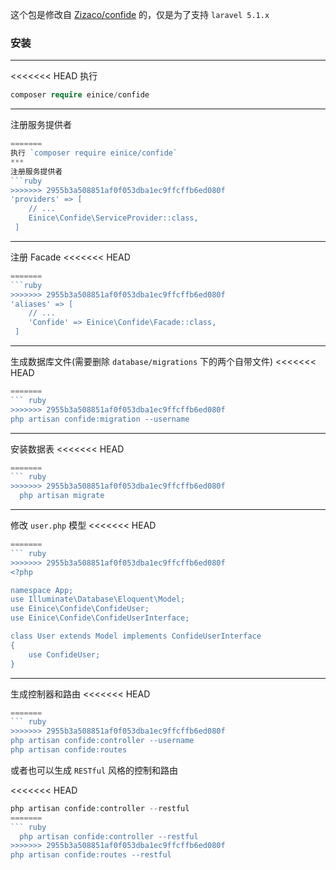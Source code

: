 这个包是修改自 [Zizaco/confide](https://github.com/Zizaco/confide/tree/5.0) 的，仅是为了支持 `laravel 5.1.x`
### 安装
***
<<<<<<< HEAD
执行
```php
composer require einice/confide
```
***
注册服务提供者
```php
=======
执行 `composer require einice/confide`
***
注册服务提供者
```ruby
>>>>>>> 2955b3a508851af0f053dba1ec9ffcffb6ed080f
'providers' => [
    // ...
    Einice\Confide\ServiceProvider::class,
 ]
```
***
注册 Facade
<<<<<<< HEAD
```php
=======
```ruby
>>>>>>> 2955b3a508851af0f053dba1ec9ffcffb6ed080f
'aliases' => [
    // ...
    'Confide' => Einice\Confide\Facade::class,
 ]
```
***
生成数据库文件(需要删除 `database/migrations` 下的两个自带文件)
<<<<<<< HEAD
``` php
=======
``` ruby
>>>>>>> 2955b3a508851af0f053dba1ec9ffcffb6ed080f
php artisan confide:migration --username
```
***
安装数据表
<<<<<<< HEAD
``` php
=======
``` ruby
>>>>>>> 2955b3a508851af0f053dba1ec9ffcffb6ed080f
  php artisan migrate
```
***
修改 `user.php` 模型
<<<<<<< HEAD
``` php
=======
``` ruby
>>>>>>> 2955b3a508851af0f053dba1ec9ffcffb6ed080f
<?php

namespace App;
use Illuminate\Database\Eloquent\Model;
use Einice\Confide\ConfideUser;
use Einice\Confide\ConfideUserInterface;

class User extends Model implements ConfideUserInterface
{
    use ConfideUser;
}
```
***
生成控制器和路由
<<<<<<< HEAD
``` php
=======
``` ruby
>>>>>>> 2955b3a508851af0f053dba1ec9ffcffb6ed080f
php artisan confide:controller --username
php artisan confide:routes
```
或者也可以生成 `RESTful` 风格的控制和路由

<<<<<<< HEAD
``` php
php artisan confide:controller --restful
=======
``` ruby
  php artisan confide:controller --restful
>>>>>>> 2955b3a508851af0f053dba1ec9ffcffb6ed080f
php artisan confide:routes --restful
```
